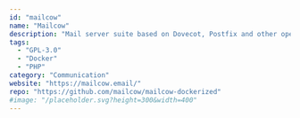 ```yaml
---
id: "mailcow"
name: "Mailcow"
description: "Mail server suite based on Dovecot, Postfix and other open source software, that provides a modern Web UI for administration."
tags:
  - "GPL-3.0"
  - "Docker"
  - "PHP"
category: "Communication"
website: "https://mailcow.email/"
repo: "https://github.com/mailcow/mailcow-dockerized"
#image: "/placeholder.svg?height=300&width=400"
---
```



